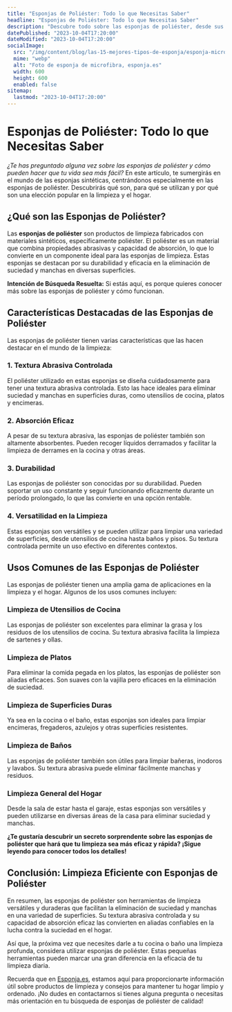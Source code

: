```yaml
---
title: "Esponjas de Poliéster: Todo lo que Necesitas Saber"
headline: "Esponjas de Poliéster: Todo lo que Necesitas Saber"
description: "Descubre todo sobre las esponjas de poliéster, desde sus características hasta sus usos comunes en la limpieza y el hogar."
datePublished: "2023-10-04T17:20:00"
dateModified: "2023-10-04T17:20:00"
socialImage:
  src: "/img/content/blog/las-15-mejores-tipos-de-esponja/esponja-microfibra.webp"
  mime: "webp"
  alt: "Foto de esponja de microfibra, esponja.es"
  width: 600
  height: 600
  enabled: false
sitemap:
  lastmod: "2023-10-04T17:20:00"
---
```


<Card imagesrc="/img/content/blog/las-15-mejores-tipos-de-esponja/estropajo-poliester.webp" title="Estropajos de Poliester" amazonlink="https://amzn.to/3PhLaF7"/>

# Esponjas de Poliéster: Todo lo que Necesitas Saber

_¿Te has preguntado alguna vez sobre las esponjas de poliéster y cómo pueden hacer que tu vida sea más fácil?_ En este artículo, te sumergirás en el mundo de las esponjas sintéticas, centrándonos especialmente en las esponjas de poliéster. Descubrirás qué son, para qué se utilizan y por qué son una elección popular en la limpieza y el hogar.

## ¿Qué son las Esponjas de Poliéster?

Las **esponjas de poliéster** son productos de limpieza fabricados con materiales sintéticos, específicamente poliéster. El poliéster es un material que combina propiedades abrasivas y capacidad de absorción, lo que lo convierte en un componente ideal para las esponjas de limpieza. Estas esponjas se destacan por su durabilidad y eficacia en la eliminación de suciedad y manchas en diversas superficies.

**Intención de Búsqueda Resuelta:** Si estás aquí, es porque quieres conocer más sobre las esponjas de poliéster y cómo funcionan.

## Características Destacadas de las Esponjas de Poliéster

Las esponjas de poliéster tienen varias características que las hacen destacar en el mundo de la limpieza:

### 1. **Textura Abrasiva Controlada**

El poliéster utilizado en estas esponjas se diseña cuidadosamente para tener una textura abrasiva controlada. Esto las hace ideales para eliminar suciedad y manchas en superficies duras, como utensilios de cocina, platos y encimeras.

### 2. **Absorción Eficaz**

A pesar de su textura abrasiva, las esponjas de poliéster también son altamente absorbentes. Pueden recoger líquidos derramados y facilitar la limpieza de derrames en la cocina y otras áreas.

### 3. **Durabilidad**

Las esponjas de poliéster son conocidas por su durabilidad. Pueden soportar un uso constante y seguir funcionando eficazmente durante un período prolongado, lo que las convierte en una opción rentable.

### 4. **Versatilidad en la Limpieza**

Estas esponjas son versátiles y se pueden utilizar para limpiar una variedad de superficies, desde utensilios de cocina hasta baños y pisos. Su textura controlada permite un uso efectivo en diferentes contextos.

## Usos Comunes de las Esponjas de Poliéster

Las esponjas de poliéster tienen una amplia gama de aplicaciones en la limpieza y el hogar. Algunos de los usos comunes incluyen:

### **Limpieza de Utensilios de Cocina**

Las esponjas de poliéster son excelentes para eliminar la grasa y los residuos de los utensilios de cocina. Su textura abrasiva facilita la limpieza de sartenes y ollas.

### **Limpieza de Platos**

Para eliminar la comida pegada en los platos, las esponjas de poliéster son aliadas eficaces. Son suaves con la vajilla pero eficaces en la eliminación de suciedad.

### **Limpieza de Superficies Duras**

Ya sea en la cocina o el baño, estas esponjas son ideales para limpiar encimeras, fregaderos, azulejos y otras superficies resistentes.

### **Limpieza de Baños**

Las esponjas de poliéster también son útiles para limpiar bañeras, inodoros y lavabos. Su textura abrasiva puede eliminar fácilmente manchas y residuos.

### **Limpieza General del Hogar**

Desde la sala de estar hasta el garaje, estas esponjas son versátiles y pueden utilizarse en diversas áreas de la casa para eliminar suciedad y manchas.

**¿Te gustaría descubrir un secreto sorprendente sobre las esponjas de poliéster que hará que tu limpieza sea más eficaz y rápida? ¡Sigue leyendo para conocer todos los detalles!**

## **Conclusión: Limpieza Eficiente con Esponjas de Poliéster**

En resumen, las esponjas de poliéster son herramientas de limpieza versátiles y duraderas que facilitan la eliminación de suciedad y manchas en una variedad de superficies. Su textura abrasiva controlada y su capacidad de absorción eficaz las convierten en aliadas confiables en la lucha contra la suciedad en el hogar.

Así que, la próxima vez que necesites darle a tu cocina o baño una limpieza profunda, considera utilizar esponjas de poliéster. Estas pequeñas herramientas pueden marcar una gran diferencia en la eficacia de tu limpieza diaria.

Recuerda que en [Esponja.es](https://www.esponja.es), estamos aquí para proporcionarte información útil sobre productos de limpieza y consejos para mantener tu hogar limpio y ordenado. ¡No dudes en contactarnos si tienes alguna pregunta o necesitas más orientación en tu búsqueda de esponjas de poliéster de calidad!
